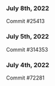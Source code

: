 ### July 8th, 2022

Commit #25413

### July 5th, 2022

Commit #314353


### July 4th, 2022

Commit #72281
